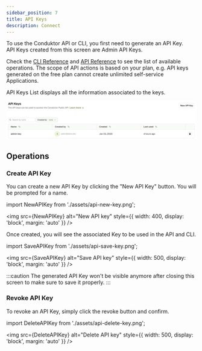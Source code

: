 ```yaml
---
sidebar_position: 7
title: API Keys
description: Connect 
---
```

To use the Conduktor API or CLI, you first need to generate an API Key.  
API Keys created from this screen are Admin API Keys.

Check the [CLI Reference](/platform/reference/cli-reference/) and [API Reference](/platform/reference/api-reference/) to see the list of available operations. The scope of API actions is based on your plan, e.g. API keys generated on the free plan cannot create unlimited self-service Applications.

API Keys List displays all the information associated to the keys.

![API Keys list](assets/api-keys-list.png)

## Operations

### Create API Key

You can create a new API Key by clicking the "New API Key" button. You will be prompted for a name.

import NewAPIKey from './assets/api-new-key.png';

<img src={NewAPIKey} alt="New API key" style={{ width: 400, display: 'block', margin: 'auto' }} />

Once created, you will see the associated Key to be used in the API and CLI.

import SaveAPIKey from './assets/api-save-key.png';

<img src={SaveAPIKey} alt="Save API key" style={{ width: 500, display: 'block', margin: 'auto' }} />

:::caution
The generated API Key won't be visible anymore after closing this screen to make sure to save it properly.
:::

### Revoke API Key

To revoke an API Key, simply click the revoke button and confirm.

import DeleteAPIKey from './assets/api-delete-key.png';

<img src={DeleteAPIKey} alt="Delete API key" style={{ width: 500, display: 'block', margin: 'auto' }} />